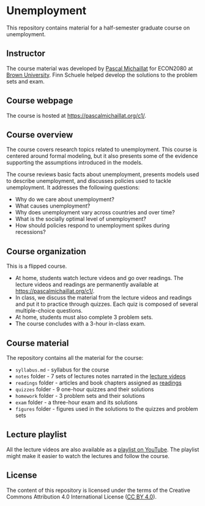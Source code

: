 # Unemployment

This repository contains material for a half-semester graduate course on unemployment. 

## Instructor

The course material was developed by [Pascal Michaillat](https://pascalmichaillat.org/) for ECON2080 at [Brown University](https://www.brown.edu). Finn Schuele helped develop the solutions to the problem sets and exam.

## Course webpage

The course is hosted at https://pascalmichaillat.org/c1/.

## Course overview

The course covers research topics related to unemployment. This course is centered around formal modeling, but it also presents some of the evidence supporting the assumptions introduced in the models.

The course reviews basic facts about unemployment, presents models used to describe unemployment, and discusses policies used to tackle unemployment. It addresses the following questions: 

+ Why do we care about unemployment?
+ What causes unemployment? 
+ Why does unemployment vary across countries and over time? 
+ What is the socially optimal level of unemployment? 
+ How should policies respond to unemployment spikes during recessions?

## Course organization

This is a flipped course. 

+ At home, students watch lecture videos and go over readings. The lecture videos and readings are permanently available at https://pascalmichaillat.org/c1/.
+ In class, we discuss the material from the lecture videos and readings and put it to practice through quizzes. Each quiz is composed of several multiple-choice questions.
+ At home, students must also complete 3 problem sets.
+ The course concludes with a 3-hour in-class exam.

## Course material

The repository contains all the material for the course:

+ `syllabus.md` - syllabus for the course
+ `notes` folder - 7 sets of lectures notes narrated in the [lecture videos](https://pascalmichaillat.org/c1/)
+ `readings` folder - articles and book chapters assigned as [readings](https://pascalmichaillat.org/c1/)
+ `quizzes` folder - 9 one-hour quizzes and their solutions
+ `homework` folder - 3 problem sets and their solutions
+ `exam` folder - a three-hour exam and its solutions
+ `figures` folder - figures used in the solutions to the quizzes and problem sets

## Lecture playlist

All the lecture videos are also available as a [playlist on YouTube](https://www.youtube.com/playlist?list=PL5zEkRHvv2GxQlFbNf-YqSPMP6ePc3DQf). The playlist might make it easier to watch the lectures and follow the course.

## License

The content of this repository is licensed under the terms of the Creative Commons Attribution 4.0 International License ([CC BY 4.0](http://creativecommons.org/licenses/by/4.0/)).
